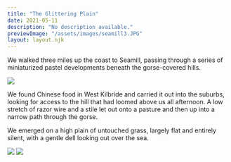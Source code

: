 ```yaml
---
title: "The Glittering Plain"
date: 2021-05-11
description: "No description available."
previewImage: "/assets/images/seamill3.JPG"
layout: layout.njk
---
```

We walked three miles up the coast to Seamill, passing through a series of miniaturized pastel developments beneath the gorse-covered hills.

![](/shoreleave/assets/images/seamill1.JPG)

We found Chinese food in West Kilbride and carried it out into the suburbs, looking for access to the hill that had loomed above us all afternoon. A low stretch of razor wire and a stile let out onto a pasture and then up into a narrow path through the gorse.

We emerged on a high plain of untouched grass, largely flat and entirely silent, with a gentle dell looking out over the sea. 

![](/shoreleave/assets/images/seamill2.JPG)
![](/shoreleave/assets/images/seamill3.JPG)

